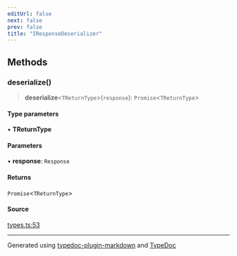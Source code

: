 ```yaml
---
editUrl: false
next: false
prev: false
title: "IResponseDeserializer"
---
```


## Methods

### deserialize()

> **deserialize**\<`TReturnType`\>(`response`): `Promise`\<`TReturnType`\>

#### Type parameters

• **TReturnType**

#### Parameters

• **response**: `Response`

#### Returns

`Promise`\<`TReturnType`\>

#### Source

[types.ts:53](https://github.com/fostertheweb/spotify-web-sdk/blob/b2835c1/src/types.ts#L53)

***

Generated using [typedoc-plugin-markdown](https://www.npmjs.com/package/typedoc-plugin-markdown) and [TypeDoc](https://typedoc.org/)
